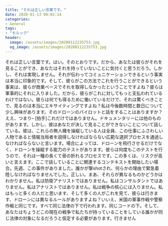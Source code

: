 ```yaml
---
title: "それは正しい言葉です。"
date: 2020-01-13 00:01:14
categories:
- General
tags:
- "モルック"
header:
  image: /assets/images/20200112235753.jpg
  og_image: /assets/images/20200112235753.jpg
---
```


それは正しい言葉です。はい。そのとおりです。だから、あなたは彼らがそれを見ることができ、あなたはそれを持っていないことに気付くと思うだろう。しかし、それは実現しません。それが伝わってコミュニケーションできるという事実は本当に印象的です。そして、彼らがこの方法でこれを行うことができるという事実は、彼らが商業ベースでそれを取得しなかったということですよね？彼らは軍事的にそれに入りました。だから、彼らがこれに対してもっと支払われているわけではない。彼らは何でも得るために働いているだけで、それは驚くべきことで、見るのは本当にエキサイティングですよね？私は今後数時間と数日について少し興味があります。そのドローンのパイロットと話をすることはありますか？ええ、つまり– [拍手]これだけではありません。ドキュメンタリーには他のものがあります。しかし、彼はあなたが決して見ることができないことについて話している。彼は、これらの無人機を操縦している人は全員、この仕事にふさわしい人物であると情報当局者を説得しなければならない広範な選択プロセスを通過しなければならないと言います。場合によっては、ドローンを飛行させるだけでなく、ドローンを操縦する能力のテストがあります。彼らは何度もこのテストを行うので、それは一種の長くて骨の折れるプロセスです。この多くは、リスクが高いと言えます。ここで話していることに関連するコンテキストを開始したい場合。先週、この事件がありました。誰かが撃shotされ、何らかの理由で緊急着陸しなければなりませんでした。正しい。まあ、それらが異なるものかどうかはわかりません。私は防衛アナリストではありません。私はコンサルタントではありません。私はアナリストではありません。私は戦争の核心には入りません。私はもっと多くの人だと思います、そして多くの人がこれを見て、彼らは行きます、ドローンには異なるルールがありますよね？いいえ、米国の軍事作戦や警察作戦と同じです。すべて同じ法律の下で行われます。同じコードの下。そして、あなたはちょうどこの現在の戦争で私たちが持っていることをしている誰かが同じ法律の対象になるだろうと仮定する必要があります。行きません
